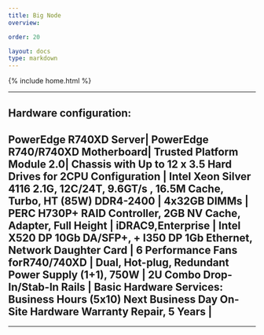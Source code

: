 ```yaml
---
title: Big Node
overview: 

order: 20

layout: docs
type: markdown
---
```

{% include home.html %}

---
Hardware configuration: 
---
PowerEdge R740XD Server|
PowerEdge R740/R740XD Motherboard|
Trusted Platform Module 2.0|
Chassis with Up to 12 x 3.5 Hard Drives for 2CPU 
Configuration |
Intel Xeon Silver 4116 2.1G, 12C/24T, 9.6GT/s , 16.5M
Cache, Turbo, HT (85W) DDR4-2400 |
4x32GB DIMMs |
PERC H730P+ RAID Controller, 2GB NV Cache, Adapter, Full
Height |
iDRAC9,Enterprise |
Intel X520 DP 10Gb DA/SFP+, + I350 DP 1Gb Ethernet,
Network Daughter Card |
6 Performance Fans forR740/740XD |
Dual, Hot-plug, Redundant Power Supply (1+1), 750W |
2U Combo Drop-In/Stab-In Rails |
Basic Hardware Services: Business Hours (5x10) Next
Business Day On-Site Hardware Warranty Repair, 5 Years |
---

---

